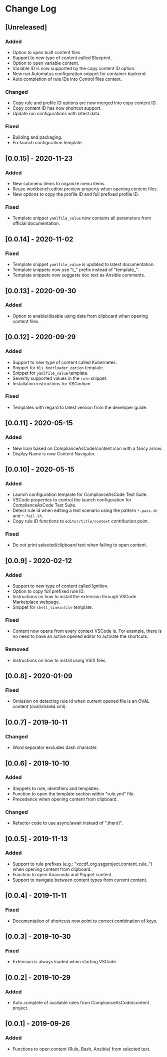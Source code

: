 # Change Log

## [Unreleased]
### Added
- Option to open built content files.
- Support to new type of content called Blueprint.
- Option to open variable content.
- Variable ID is now supported by the copy content ID option.
- New run Automatus configuration snippet for container backend.
- Auto completion of rule IDs into Control files context.
### Changed
- Copy rule and profile ID options are now merged into copy content ID.
- Copy content ID has now shortcut support.
- Update run configurations with latest data.
### Fixed
- Building and packaging.
- Fix launch configuration template.

## [0.0.15] - 2020-11-23
### Added
- New submenu items to organize menu items.
- Reuse workbench.editor.preview property when opening content files.
- New options to copy the profile ID and full prefixed profile ID.
### Fixed
- Template snippet `yamlfile_value` now contains all parameters from official documentation.

## [0.0.14] - 2020-11-02
### Fixed
- Template snippet `yamlfile_value` is updated to latest documentation.
- Template snippets now use "t_" prefix instead of "template_".
- Template snippets now suggests doc text as Ansible comments.

## [0.0.13] - 2020-09-30
### Added
- Option to enable/disable using data from clipboard when opening content files.

## [0.0.12] - 2020-09-29
### Added
- Support to new type of content called Kubernetes.
- Snippet for `bls_bootloader_option` template.
- Snippet for `yamlfile_value` template.
- Severity supported values in the `rule` snippet.
- Installation instructions for VSCodium.
### Fixed
- Templates with regard to latest version from the developer guide.

## [0.0.11] - 2020-05-15
### Added
- New Icon based on ComplianceAsCode/content icon with a fancy arrow.
- Display Name is now Content Navigator.

## [0.0.10] - 2020-05-15
### Added
- Launch configuration template for ComplianceAsCode Test Suite.
- VSCode properties to control the launch configuration for ComplianceAsCode Test Suite.
- Detect rule id when editing a test scenario using the pattern `*.pass.sh` and `*.fail.sh`.
- Copy rule ID functions to `editor/title/context` contribution point.
### Fixed
- Do not print selected/clipboard text when failing to open content.

## [0.0.9] - 2020-02-12
### Added
- Support to new type of content called Ignition.
- Option to copy full prefixed rule ID.
- Instructions on how to install the extension through VSCode Marketplace webpage.
- Snippet for `shell_lineinfile` template.
### Fixed
- Content now opens from every context VSCode is. For example, there is no need to have an active opened editor to activate the shortcuts.
### Removed
- Instructions on how to install using VSIX files.

## [0.0.8] - 2020-01-09
### Fixed
- Omission on detecting rule id when current opened file is an OVAL content (oval/shared.xml).

## [0.0.7] - 2019-10-11
### Changed
- Word separator excludes dash character.

## [0.0.6] - 2019-10-10
### Added
- Snippets to rule, identifiers and templates.
- Function to open the template section within "rule.yml" file.
- Precedence when opening content from clipboard.

### Changed
- Refactor code to use async/await instead of ".then()".

## [0.0.5] - 2019-11-13
### Added
- Support to rule prefixes (e.g.: "xccdf_org.ssgproject.content_rule_") when opening content from clipboard.
- Function to open Anaconda and Puppet content.
- Support to navigate between content types from current content.

## [0.0.4] - 2019-11-11
### Fixed
- Documentation of shortcuts now point to correct combination of keys.

## [0.0.3] - 2019-10-30
### Fixed
- Extension is always loaded when starting VSCode.

## [0.0.2] - 2019-10-29
### Added
- Auto complete of available rules from ComplianceAsCode/content project.

## [0.0.1] - 2019-09-26
### Added
- Functions to open content (Rule, Bash, Ansible) from selected text.
